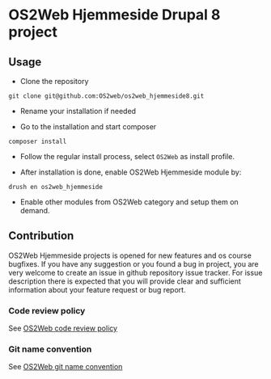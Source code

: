 # OS2Web Hjemmeside Drupal 8 project

## Usage

* Clone the repository

```
git clone git@github.com:OS2web/os2web_hjemmeside8.git
```
* Rename your installation if needed

* Go to the installation and start composer

```
composer install
```

* Follow the regular install process, select ```OS2Web``` as install profile.

* After installation is done, enable OS2Web Hjemmeside module by:

```
drush en os2web_hjemmeside
```

* Enable other modules from OS2Web category and setup them on demand.

## Contribution

OS2Web Hjemmeside projects is opened for new features and os course bugfixes.
If you have any suggestion or you found a bug in project, you are very welcome
to create an issue in github repository issue tracker.
For issue description there is expected that you will provide clear and
sufficient information about your feature request or bug report.

### Code review policy
See [OS2Web code review policy](https://github.com/OS2Web/docs#code-review)

### Git name convention
See [OS2Web git name convention](https://github.com/OS2Web/docs#git-guideline)
